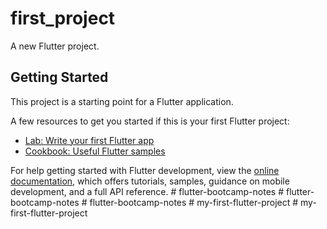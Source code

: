 # first_project

A new Flutter project.

## Getting Started

This project is a starting point for a Flutter application.

A few resources to get you started if this is your first Flutter project:

- [Lab: Write your first Flutter app](https://docs.flutter.dev/get-started/codelab)
- [Cookbook: Useful Flutter samples](https://docs.flutter.dev/cookbook)

For help getting started with Flutter development, view the
[online documentation](https://docs.flutter.dev/), which offers tutorials,
samples, guidance on mobile development, and a full API reference.
#   f l u t t e r - b o o t c a m p - n o t e s  
 #   f l u t t e r - b o o t c a m p - n o t e s  
 #   f l u t t e r - b o o t c a m p - n o t e s  
 #   m y - f i r s t - f l u t t e r - p r o j e c t  
 #   m y - f i r s t - f l u t t e r - p r o j e c t  
 